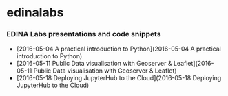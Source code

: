 # edinalabs
### EDINA Labs presentations and code snippets
* [2016-05-04 A practical introduction to Python](2016-05-04 A practical introduction to Python)
* [2016-05-11 Public Data visualisation with Geoserver & Leaflet](2016-05-11 Public Data visualisation with Geoserver & Leaflet)
* [2016-05-18 Deploying JupyterHub to the Cloud](2016-05-18 Deploying JupyterHub to the Cloud)
